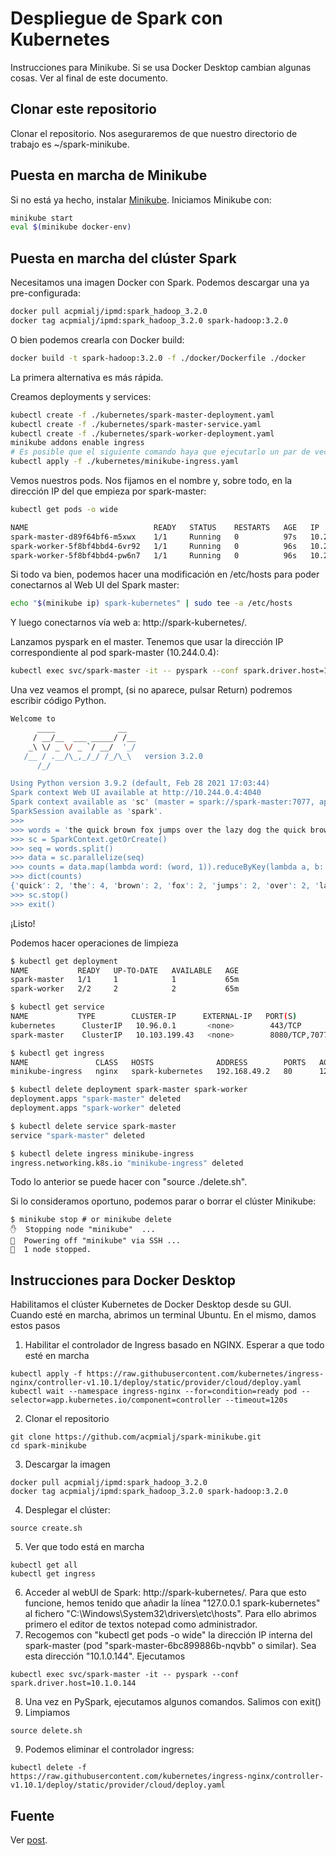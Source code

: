 # Despliegue de Spark con Kubernetes
Instrucciones para Minikube. Si se usa Docker Desktop cambian algunas cosas. Ver al final de este documento. 

## Clonar este repositorio

Clonar el repositorio. Nos aseguraremos de que nuestro directorio de trabajo es ~/spark-minikube. 

## Puesta en marcha de Minikube

Si no está ya hecho, instalar [Minikube](https://kubernetes.io/docs/setup/minikube/). Iniciamos Minikube con:

```sh
minikube start
eval $(minikube docker-env)
```

## Puesta en marcha del clúster Spark

Necesitamos una imagen Docker con Spark. Podemos descargar una ya pre-configurada:

```sh
docker pull acpmialj/ipmd:spark_hadoop_3.2.0
docker tag acpmialj/ipmd:spark_hadoop_3.2.0 spark-hadoop:3.2.0
```

O bien podemos crearla con Docker build:

```sh
docker build -t spark-hadoop:3.2.0 -f ./docker/Dockerfile ./docker
```
La primera alternativa es más rápida. 

Creamos deployments y services:

```sh
kubectl create -f ./kubernetes/spark-master-deployment.yaml
kubectl create -f ./kubernetes/spark-master-service.yaml
kubectl create -f ./kubernetes/spark-worker-deployment.yaml
minikube addons enable ingress
# Es posible que el siguiente comando haya que ejecutarlo un par de veces, tarda
kubectl apply -f ./kubernetes/minikube-ingress.yaml
```

Vemos nuestros pods. Nos fijamos en el nombre y, sobre todo, en la dirección IP del que empieza por spark-master:
```sh
kubectl get pods -o wide

NAME                            READY   STATUS    RESTARTS   AGE   IP           NODE       NOMINATED NODE   READINESS GATES
spark-master-d89f64bf6-m5xwx    1/1     Running   0          97s   10.244.0.4   minikube   <none>           <none>
spark-worker-5f8bf4bbd4-6vr92   1/1     Running   0          96s   10.244.0.6   minikube   <none>           <none>
spark-worker-5f8bf4bbd4-pw6n7   1/1     Running   0          96s   10.244.0.5   minikube   <none>           <none>
```

Si todo va bien, podemos hacer una modificación en /etc/hosts para poder conectarnos al Web UI del Spark master:
```sh
echo "$(minikube ip) spark-kubernetes" | sudo tee -a /etc/hosts
```
Y luego conectarnos vía web a: http://spark-kubernetes/. 

Lanzamos pyspark en el master. Tenemos que usar la dirección IP correspondiente al pod spark-master (10.244.0.4):

```sh
kubectl exec svc/spark-master -it -- pyspark --conf spark.driver.host=10.244.0.4 
```

Una vez veamos el prompt, (si no aparece, pulsar Return) podremos escribir código Python.

```sh
Welcome to
      ____              __
     / __/__  ___ _____/ /__
    _\ \/ _ \/ _ `/ __/  '_/
   /__ / .__/\_,_/_/ /_/\_\   version 3.2.0
      /_/

Using Python version 3.9.2 (default, Feb 28 2021 17:03:44)
Spark context Web UI available at http://10.244.0.4:4040
Spark context available as 'sc' (master = spark://spark-master:7077, app id = app-20241105115225-0000).
SparkSession available as 'spark'.
>>>
>>> words = 'the quick brown fox jumps over the lazy dog the quick brown fox jumps over the lazy dog'
>>> sc = SparkContext.getOrCreate()
>>> seq = words.split()
>>> data = sc.parallelize(seq)
>>> counts = data.map(lambda word: (word, 1)).reduceByKey(lambda a, b: a + b).collect()
>>> dict(counts)
{'quick': 2, 'the': 4, 'brown': 2, 'fox': 2, 'jumps': 2, 'over': 2, 'lazy': 2, 'dog': 2}
>>> sc.stop()
>>> exit()
```

¡Listo!

Podemos hacer operaciones de limpieza

```sh
$ kubectl get deployment
NAME           READY   UP-TO-DATE   AVAILABLE   AGE
spark-master   1/1     1            1           65m
spark-worker   2/2     2            2           65m

$ kubectl get service
NAME           TYPE        CLUSTER-IP      EXTERNAL-IP   PORT(S)             AGE
kubernetes      ClusterIP   10.96.0.1       <none>        443/TCP             104d
spark-master    ClusterIP   10.103.199.43   <none>        8080/TCP,7077/TCP   13m

$ kubectl get ingress
NAME               CLASS   HOSTS              ADDRESS        PORTS   AGE
minikube-ingress   nginx   spark-kubernetes   192.168.49.2   80      12m

$ kubectl delete deployment spark-master spark-worker
deployment.apps "spark-master" deleted
deployment.apps "spark-worker" deleted

$ kubectl delete service spark-master
service "spark-master" deleted

$ kubectl delete ingress minikube-ingress
ingress.networking.k8s.io "minikube-ingress" deleted
```

Todo lo anterior se puede hacer con "source ./delete.sh". 

Si lo consideramos oportuno, podemos parar o borrar el clúster Minikube:
```
$ minikube stop # or minikube delete
✋  Stopping node "minikube"  ...
🛑  Powering off "minikube" via SSH ...
🛑  1 node stopped.
```

## Instrucciones para Docker Desktop

Habilitamos el clúster Kubernetes de Docker Desktop desde su GUI. Cuando esté en marcha, abrimos un terminal Ubuntu. En el mismo, damos estos pasos

1. Habilitar el controlador de Ingress basado en NGINX. Esperar a que todo esté en marcha
```
kubectl apply -f https://raw.githubusercontent.com/kubernetes/ingress-nginx/controller-v1.10.1/deploy/static/provider/cloud/deploy.yaml
kubectl wait --namespace ingress-nginx --for=condition=ready pod --selector=app.kubernetes.io/component=controller --timeout=120s
```
2. Clonar el repositorio
```
git clone https://github.com/acpmialj/spark-minikube.git 
cd spark-minikube
```
3. Descargar la imagen
```
docker pull acpmialj/ipmd:spark_hadoop_3.2.0
docker tag acpmialj/ipmd:spark_hadoop_3.2.0 spark-hadoop:3.2.0
```
4. Desplegar el clúster: 
```
source create.sh
```
5. Ver que todo está en marcha
```
kubectl get all
kubectl get ingress
```
6. Acceder al webUI de Spark: http://spark-kubernetes/. Para que esto funcione, hemos tenido que añadir la línea "127.0.0.1 spark-kubernetes" al fichero "C:\Windows\System32\drivers\etc\hosts". Para ello abrimos primero el editor de textos notepad como administrador. 
7. Recogemos con "kubectl get pods -o wide" la dirección IP interna del spark-master (pod "spark-master-6bc899886b-nqvbb" o similar). Sea esta dirección "10.1.0.144". Ejecutamos
```
kubectl exec svc/spark-master -it -- pyspark --conf spark.driver.host=10.1.0.144
```
8. Una vez en PySpark, ejecutamos algunos comandos. Salimos con exit()
9. Limpiamos 
```
source delete.sh
```
9. Podemos eliminar el controlador ingress:
```
kubectl delete -f https://raw.githubusercontent.com/kubernetes/ingress-nginx/controller-v1.10.1/deploy/static/provider/cloud/deploy.yaml
```
## Fuente

Ver [post](https://testdriven.io/deploying-spark-on-kubernetes).
